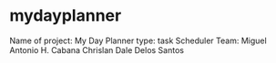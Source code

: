# mydayplanner

Name of project: My Day Planner
type: task Scheduler
Team:
Miguel Antonio H. Cabana
Chrislan Dale Delos Santos
